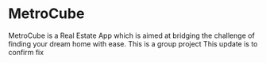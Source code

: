 # MetroCube
MetroCube is a Real Estate App which is aimed at bridging the challenge of finding your dream home with ease.
This is a group project
This  update is to confirm fix
